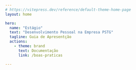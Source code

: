 ```yaml
---
# https://vitepress.dev/reference/default-theme-home-page
layout: home

hero:
  name: "Estágio"
  text: "Desenvolvimento Pessoal na Empresa PSTG"
  tagline: Guia de Apresentção 
  actions:
    - theme: brand
      text: Documentação
      link: /boas-praticas

---
```


